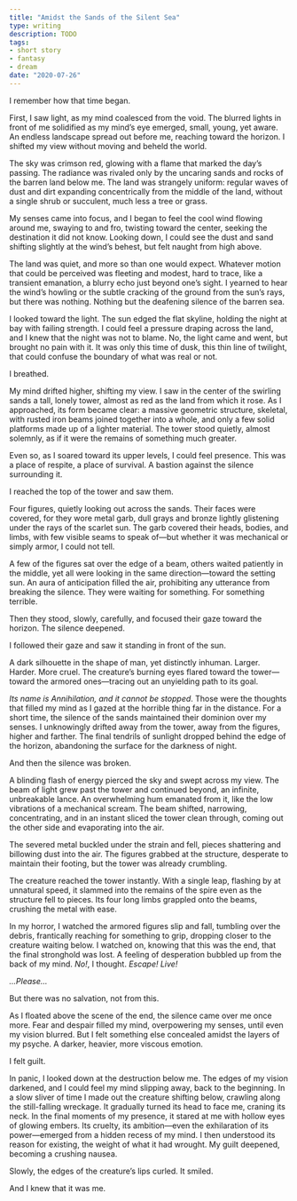 ```yaml
---
title: "Amidst the Sands of the Silent Sea"
type: writing
description: TODO
tags:
- short story
- fantasy
- dream
date: "2020-07-26"
---
```


I remember how that time began.

First, I saw light, as my mind coalesced from the void. The blurred lights in front of me solidified as my mind’s eye emerged, small, young, yet aware. An endless landscape spread out before me, reaching toward the horizon. I shifted my view without moving and beheld the world.

The sky was crimson red, glowing with a flame that marked the day’s passing. The radiance was rivaled only by the uncaring sands and rocks of the barren land below me. The land was strangely uniform: regular waves of dust and dirt expanding concentrically from the middle of the land, without a single shrub or succulent, much less a tree or grass.

My senses came into focus, and I began to feel the cool wind flowing around me, swaying to and fro, twisting toward the center, seeking the destination it did not know. Looking down, I could see the dust and sand shifting slightly at the wind’s behest, but felt naught from high above.

The land was quiet, and more so than one would expect. Whatever motion that could be perceived was fleeting and modest, hard to trace, like a transient emanation, a blurry echo just beyond one’s sight. I yearned to hear the wind’s howling or the subtle cracking of the ground from the sun’s rays, but there was nothing. Nothing but the deafening silence of the barren sea.

I looked toward the light. The sun edged the flat skyline, holding the night at bay with failing strength. I could feel a pressure draping across the land, and I knew that the night was not to blame. No, the light came and went, but brought no pain with it. It was only this time of dusk, this thin line of twilight, that could confuse the boundary of what was real or not.

I breathed.

My mind drifted higher, shifting my view. I saw in the center of the swirling sands a tall, lonely tower, almost as red as the land from which it rose. As I approached, its form became clear: a massive geometric structure, skeletal, with rusted iron beams joined together into a whole, and only a few solid platforms made up of a lighter material. The tower stood quietly, almost solemnly, as if it were the remains of something much greater.

Even so, as I soared toward its upper levels, I could feel presence. This was a place of respite, a place of survival. A bastion against the silence surrounding it.

I reached the top of the tower and saw them.

Four figures, quietly looking out across the sands. Their faces were covered, for they wore metal garb, dull grays and bronze lightly glistening under the rays of the scarlet sun. The garb covered their heads, bodies, and limbs, with few visible seams to speak of—but whether it was mechanical or simply armor, I could not tell.

A few of the figures sat over the edge of a beam, others waited patiently in the middle, yet all were looking in the same direction—toward the setting sun. An aura of anticipation filled the air, prohibiting any utterance from breaking the silence. They were waiting for something. For something terrible.

Then they stood, slowly, carefully, and focused their gaze toward the horizon. The silence deepened.

I followed their gaze and saw it standing in front of the sun.

A dark silhouette in the shape of man, yet distinctly inhuman. Larger. Harder. More cruel. The creature’s burning eyes flared toward the tower—toward the armored ones—tracing out an unyielding path to its goal.

_Its name is Annihilation, and it cannot be stopped_. Those were the thoughts that filled my mind as I gazed at the horrible thing far in the distance. For a short time, the silence of the sands maintained their dominion over my senses. I unknowingly drifted away from the tower, away from the figures, higher and farther. The final tendrils of sunlight dropped behind the edge of the horizon, abandoning the surface for the darkness of night.

And then the silence was broken.

A blinding flash of energy pierced the sky and swept across my view. The beam of light grew past the tower and continued beyond, an infinite, unbreakable lance. An overwhelming hum emanated from it, like the low vibrations of a mechanical scream. The beam shifted, narrowing, concentrating, and in an instant sliced the tower clean through, coming out the other side and evaporating into the air.

The severed metal buckled under the strain and fell, pieces shattering and billowing dust into the air. The figures grabbed at the structure, desperate to maintain their footing, but the tower was already crumbling.

The creature reached the tower instantly. With a single leap, flashing by at unnatural speed, it slammed into the remains of the spire even as the structure fell to pieces. Its four long limbs grappled onto the beams, crushing the metal with ease.

In my horror, I watched the armored figures slip and fall, tumbling over the debris, frantically reaching for something to grip, dropping closer to the creature waiting below. I watched on, knowing that this was the end, that the final stronghold was lost. A feeling of desperation bubbled up from the back of my mind. _No!_, I thought. _Escape! Live!_

_...Please…_

But there was no salvation, not from this.

As I floated above the scene of the end, the silence came over me once more. Fear and despair filled my mind, overpowering my senses, until even my vision blurred. But I felt something else concealed amidst the layers of my psyche. A darker, heavier, more viscous emotion.

I felt guilt.

In panic, I looked down at the destruction below me. The edges of my vision darkened, and I could feel my mind slipping away, back to the beginning. In a slow sliver of time I made out the creature shifting below, crawling along the still-falling wreckage. It gradually turned its head to face me, craning its neck. In the final moments of my presence, it stared at me with hollow eyes of glowing embers. Its cruelty, its ambition—even the exhilaration of its power—emerged from a hidden recess of my mind. I then understood its reason for existing, the weight of what it had wrought. My guilt deepened, becoming a crushing nausea.

Slowly, the edges of the creature’s lips curled. It smiled.

And I knew that it was me.

